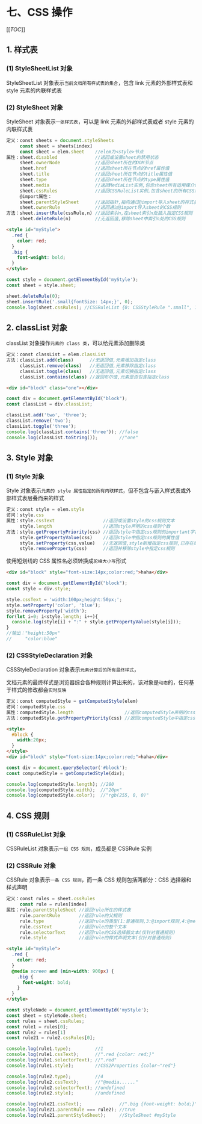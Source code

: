 # 七、CSS 操作

[[_TOC_]]

## 1. 样式表

### (1) StyleSheetList 对象

StyleSheetList 对象表示`当前文档所有样式表的集合`，包含 link 元素的外部样式表和 style 元素的内联样式表

### (2) StyleSheet 对象

StyleSheet 对象表示`一张样式表`，可以是 link 元素的外部样式表或者 style 元素的内联样式表

```js
定义：const sheets = document.styleSheets 
     const sheet = sheets[index]
     const sheet = elem.sheet    //elem为<style>节点
属性：sheet.disabled              //返回或设置sheet的禁用状态
     sheet.ownerNode             //返回sheet所在的DOM节点
     sheet.href                  //返回sheet所在节点的href属性值
     sheet.title                 //返回sheet所在节点的title属性值
     sheet.type                  //返回sheet所在节点的type属性值
     sheet.media                 //返回MediaList实例,包含sheet所有适用媒介的集合
     sheet.cssRules              //返回CSSRuleList实例,包含sheet的所有CSS规则
     @import属性：
     sheet.parentStyleSheet      //返回指针,指向通过@import导入sheet的样式表
     sheet.ownerRule             //返回通过@import导入sheet的CSS规则
方法：sheet.insertRule(cssRule,n) //返回索引n,在sheet索引n处插入指定CSS规则
     sheet.deleteRule(n)         //无返回值,移除sheet中索引n处的CSS规则
```

```html
<style id="myStyle">
  .red {
    color: red;
  }
  .big {
    font-weight: bold;
  }
</style>
```

```js
const style = document.getElementById('myStyle');
const sheet = style.sheet;

sheet.deleteRule(0);
sheet.insertRule('.small{fontSize: 14px;}', 0);
console.log(sheet.cssRules); //CSSRuleList {0: CSSStyleRule ".small", 1: CSSStyleRule ".big", length: 2}
```

## 2. classList 对象

classList 对象操作`元素的 class 类`，可以给元素添加删除类

```js
定义：const classList = elem.classList
方法：classList.add(class)      //无返回值,元素增加指定class
     classList.remove(class)   //无返回值,元素移除指定class
     classList.toggle(class)   //无返回值,元素切换指定class
     classList.contains(class) //返回布尔值,元素是否包含指定class
```

```html
<div id="block" class="one"></div>
```

```js
const div = document.getElementById("block");
const classList = div.classList;

classList.add('two', 'three');
classList.remove('two');
classList.toggle('three');
console.log(classList.contains('three')); //false
console.log(classList.toString());        //"one"
```

## 3. Style 对象

### (1) Style 对象

Style 对象表示`元素的 style 属性指定的所有内联样式`，但不包含与嵌入样式表或外部样式表层叠而来的样式

```js
定义：const style = elem.style
访问：style.css
属性：style.cssText                  //返回或设置style的css规则文本
     style.length                   //返回style声明的css规则个数
方法：style.getPropertyPriority(css) //返回style中指定css规则的important字符串
     style.getPropertyValue(css)    //返回style中指定css规则的属性值
     style.setProperty(css,value)   //无返回值,style新增指定css规则,已存在则修改
     style.removeProperty(css)      //返回并移除style中指定css规则
```

使用短划线的 CSS 属性名必须转换成`驼峰大小写`形式

```html
<div id="block" style="font-size:14px;color:red;">haha</div>
```

```js
const div = document.getElementById("block");
const style = div.style;

style.cssText = 'width:100px;height:50px;'; 
style.setProperty('color', 'blue');
style.removeProperty('width');
for(let i=0; i<style.length; i++){
  console.log(style[i] + ":" + style.getPropertyValue(style[i])); 
}
//输出："height:50px"  
//     "color:blue"
```

### (2) CSSStyleDeclaration 对象

CSSStyleDeclaration 对象表示`元素计算后的所有最终样式`，

文档元素的最终样式是浏览器综合各种规则计算出来的，该对象是`动态`的，任何基于样式的修改都会`实时反映`

```js
定义：const computedStyle = getComputedStyle(elem)
访问：computedStyle.css
属性：computedStyle.length                   //返回computedStyle声明的css规则个数
方法：computedStyle.getPropertyPriority(css) //返回computedStyle中指定css规则的important字符串
```

```html
<style>
  #block {
    width:20px;
  }
</style>
<div id="block" style="font-size:14px;color:red;">haha</div>
```

```js
const div = document.querySelector('#block');
const computedStyle = getComputedStyle(div);

console.log(computedStyle.length); //280
console.log(computedStyle.width);  //"20px"
console.log(computedStyle.color);  //"rgb(255, 0, 0)"
```

## 4. CSS 规则

### (1) CSSRuleList 对象

CSSRuleList 对象表示`一组 CSS 规则`，成员都是 CSSRule 实例

### (2) CSSRule 对象

CSSRule 对象表示`一条 CSS 规则`，而一条 CSS 规则包括两部分：CSS 选择器和样式声明

```js
定义：const rules = sheet.cssRules
     const rule = rules[index]
属性：rule.parentStyleSheet //返回rule所在的样式表
     rule.parentRule       //返回rule的父规则
     rule.type             //返回rule的类型(1:普通规则,3:@import规则,4:@media规则,5:@font-face规则)
     rule.cssText          //返回rule的整个文本
     rule.selectorText     //返回rule的CSS选择器文本(仅针对普通规则)
     rule.style            //返回rule的样式声明文本(仅针对普通规则)
```

```html
<style id="myStyle">
  .red {
    color: red;
  }
  @media screen and (min-width: 900px) {
    .big {
      font-weight: bold;
    }
  }
</style>
```

```js
const styleNode = document.getElementById('myStyle');
const sheet = styleNode.sheet;
const rules = sheet.cssRules;
const rule1 = rules[0];
const rule2 = rules[1]
const rule21 = rule2.cssRules[0];

console.log(rule1.type);         //1
console.log(rule1.cssText);      //".red {color: red;}"
console.log(rule1.selectorText); //".red"
console.log(rule1.style);        //CSS2Properties {color→"red"}

console.log(rule2.type);         //4
console.log(rule2.cssText);      //"@media......"
console.log(rule2.selectorText); //undefined
console.log(rule2.style);        //undefined

console.log(rule21.cssText);              //".big {font-weight: bold;}"
console.log(rule21.parentRule === rule2); //true
console.log(rule21.parentStyleSheet);     //StyleSheet #myStyle
```
